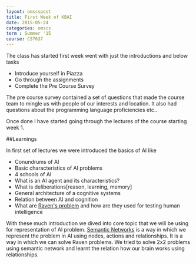 ```yaml
---
layout: omscspost
title: First Week of KBAI
date: 2015-05-24
categories: omscs
term : Summer '15
course: CS7637
---
```


The class has started first week went with just the introductions and below tasks
* Introduce yourself in Piazza
* Go through the assignments
* Complete the Pre Course Survey

The pre course survey contained a set of questions that made the course team to mingle us with people of our interests and location.
It also had questions about the programming language proficiencies etc..

Once done I have started going through the lectures of the course starting week 1.

##Learnings

In first set of lectures we were introduced the basics of AI like
 * Conundrums of AI
 *  Basic characteristics of AI problems
 * 4 schools of AI
 * What is an AI agent and its characteristics?
 * What is deliberations[reason, learning, memory]
 * General architecture of a cognitive systems
 * Relation between AI and cognition
 * What are [Raven's problem](http://en.wikipedia.org/wiki/Raven%27s_Progressive_Matrices) and how are they used for testing human intelligence

 With these much introduction we dived into core topic that we will be using for representation of AI problem.
 [Semantic Networks](http://en.wikipedia.org/wiki/Semantic_network) is a way in which we represent the problem in AI using nodes, actions and relationships. It is a way in which we can solve Raven problems.
We tried to solve 2x2 problems using semantic network and learnt the relation how our brain works using relationships.
